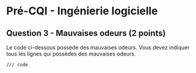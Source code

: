 # Pré-CQI - Ingénierie logicielle

## Question 3 - Mauvaises odeurs (2 points)

Le code ci-dessous possède des mauvaises odeurs. Vous devez indiquer tous les lignes qui possèdes des mauvaises odeurs.

```
/// code
```